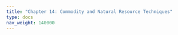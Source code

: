 ```yaml
---
title: "Chapter 14: Commodity and Natural Resource Techniques"
type: docs
nav_weight: 140000
---
```

